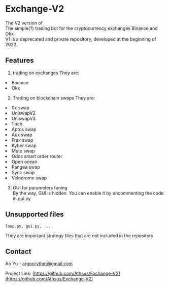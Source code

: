 # Exchange-V2
The V2 version of <br>
The simple(?) trading bot for the cryptocurrency exchanges Binance and Okx<br>
V1 is a deprecated and private repository, developed at the beginning of 2022.

## Features
1. trading on exchanges
They are:
<li>Binance</li>
<li>Okx</li>

2. Trading on blockchain swaps
They are:
<li>0x swap</li>
<li>UniswapV2</li>
<li>UniswapV3</li>
<li>1inch</li>
<li>Aptos swap</li>
<li>Aux swap</li>
<li>Frax swap</li>
<li>Kyber swap</li>
<li>Mute swap</li>
<li>Odos smart order router</li>
<li>Open ocean</li>
<li>Pangea swap</li>
<li>Sync swap</li>
<li>Velodrome swap</li>

3. GUI for parameters tuning<br>
By the way, GUI is hidden. You can enable it by uncommenting the code in gui.py

## Unsupported files
```
loop.py, gui.py, ...
```
They are important strategy files that are not included in the repository.

## Contact

Ao Yu - argonrythm@gmail.com

Project Link: [https://github.com/Athsus/Exchange-V2](https://github.com/Athsus/Exchange-V2)